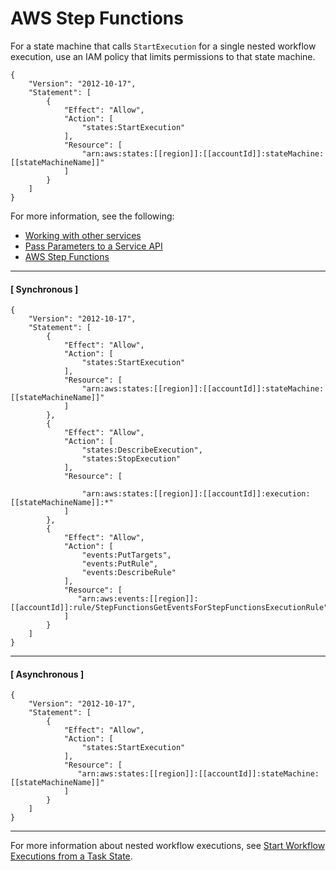 # AWS Step Functions<a name="stepfunctions-iam"></a>

For a state machine that calls `StartExecution` for a single nested workflow execution, use an IAM policy that limits permissions to that state machine\. 

```
{
    "Version": "2012-10-17",
    "Statement": [
        {
            "Effect": "Allow",
            "Action": [
                "states:StartExecution"
            ],
            "Resource": [
                "arn:aws:states:[[region]]:[[accountId]]:stateMachine:[[stateMachineName]]"
            ]
        }
    ]
}
```

For more information, see the following:
+ [Working with other services](concepts-service-integrations.md)
+ [Pass Parameters to a Service API](connect-parameters.md)
+ [AWS Step Functions](connect-stepfunctions.md)

------
#### [ Synchronous ]

```
{
    "Version": "2012-10-17",
    "Statement": [
        {
            "Effect": "Allow",
            "Action": [
                "states:StartExecution"
            ],
            "Resource": [
                "arn:aws:states:[[region]]:[[accountId]]:stateMachine:[[stateMachineName]]"
            ]
        },
        {
            "Effect": "Allow",
            "Action": [
                "states:DescribeExecution",
                "states:StopExecution"
            ],
            "Resource": [

                "arn:aws:states:[[region]]:[[accountId]]:execution:[[stateMachineName]]:*"
            ]
        },
        {
            "Effect": "Allow",
            "Action": [
                "events:PutTargets",
                "events:PutRule",
                "events:DescribeRule"
            ],
            "Resource": [
               "arn:aws:events:[[region]]:[[accountId]]:rule/StepFunctionsGetEventsForStepFunctionsExecutionRule"
            ]
        }
    ]
}
```

------
#### [ Asynchronous ]

```
{
    "Version": "2012-10-17",
    "Statement": [
        {
            "Effect": "Allow",
            "Action": [
                "states:StartExecution"
            ],
            "Resource": [
               "arn:aws:states:[[region]]:[[accountId]]:stateMachine:[[stateMachineName]]"
            ]
        }
    ]
}
```

------

For more information about nested workflow executions, see [Start Workflow Executions from a Task State](concepts-nested-workflows.md)\.
